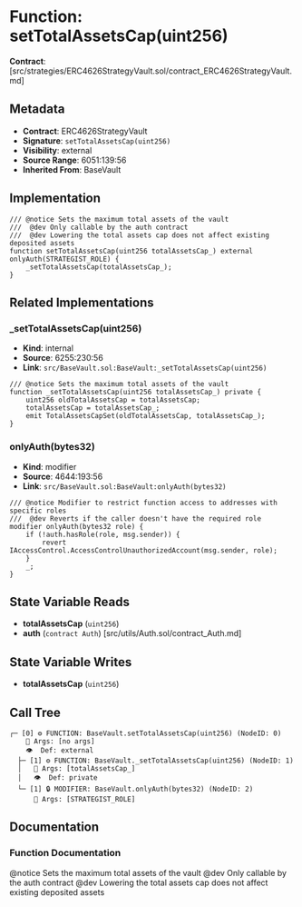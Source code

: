# Function: setTotalAssetsCap(uint256)

**Contract**: [src/strategies/ERC4626StrategyVault.sol/contract_ERC4626StrategyVault.md]

## Metadata

- **Contract**: ERC4626StrategyVault
- **Signature**: `setTotalAssetsCap(uint256)`
- **Visibility**: external
- **Source Range**: 6051:139:56
- **Inherited From**: BaseVault

## Implementation

```solidity
/// @notice Sets the maximum total assets of the vault
///  @dev Only callable by the auth contract
///  @dev Lowering the total assets cap does not affect existing deposited assets
function setTotalAssetsCap(uint256 totalAssetsCap_) external onlyAuth(STRATEGIST_ROLE) {
    _setTotalAssetsCap(totalAssetsCap_);
}
```

## Related Implementations

### _setTotalAssetsCap(uint256)

- **Kind**: internal
- **Source**: 6255:230:56
- **Link**: `src/BaseVault.sol:BaseVault:_setTotalAssetsCap(uint256)`

```solidity
/// @notice Sets the maximum total assets of the vault
function _setTotalAssetsCap(uint256 totalAssetsCap_) private {
    uint256 oldTotalAssetsCap = totalAssetsCap;
    totalAssetsCap = totalAssetsCap_;
    emit TotalAssetsCapSet(oldTotalAssetsCap, totalAssetsCap_);
}
```

### onlyAuth(bytes32)

- **Kind**: modifier
- **Source**: 4644:193:56
- **Link**: `src/BaseVault.sol:BaseVault:onlyAuth(bytes32)`

```solidity
/// @notice Modifier to restrict function access to addresses with specific roles
///  @dev Reverts if the caller doesn't have the required role
modifier onlyAuth(bytes32 role) {
    if (!auth.hasRole(role, msg.sender)) {
        revert IAccessControl.AccessControlUnauthorizedAccount(msg.sender, role);
    }
    _;
}
```

## State Variable Reads

- **totalAssetsCap** (`uint256`)
- **auth** (`contract Auth`) [src/utils/Auth.sol/contract_Auth.md]

## State Variable Writes

- **totalAssetsCap** (`uint256`)

## Call Tree

```
┌─ [0] ⚙️ FUNCTION: BaseVault.setTotalAssetsCap(uint256) (NodeID: 0)
    💬 Args: [no args]
    👁️  Def: external
  ├─ [1] ⚙️ FUNCTION: BaseVault._setTotalAssetsCap(uint256) (NodeID: 1)
  │   💬 Args: [totalAssetsCap_]
  │   👁️  Def: private
  └─ [1] 🔒 MODIFIER: BaseVault.onlyAuth(bytes32) (NodeID: 2)
      💬 Args: [STRATEGIST_ROLE]
```

## Documentation

### Function Documentation

@notice Sets the maximum total assets of the vault
 @dev Only callable by the auth contract
 @dev Lowering the total assets cap does not affect existing deposited assets
